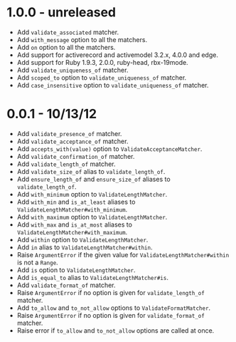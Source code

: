 # 1.0.0 - unreleased

+ Add `validate_associated` matcher.
+ Add `with_message` option to all the matchers.
+ Add `on` option to all the matchers.
+ Add support for activerecord and activemodel 3.2.x, 4.0.0 and edge.
+ Add support for Ruby 1.9.3, 2.0.0, ruby-head, rbx-19mode.
+ Add `validate_uniqueness_of` matcher.
+ Add `scoped_to` option to `validate_uniqueness_of` matcher.
+ Add `case_insensitive` option to `validate_uniqueness_of` matcher.

# 0.0.1 - 10/13/12

+ Add `validate_presence_of` matcher.
+ Add `validate_acceptance_of` matcher.
+ Add `accepts_with(value)` option to `ValidateAcceptanceMatcher`.
+ Add `validate_confirmation_of` matcher.
+ Add `validate_length_of` matcher.
+ Add `validate_size_of` alias to `validate_length_of`.
+ Add `ensure_length_of` and `ensure_size_of` aliases to `validate_length_of`.
+ Add `with_minimum` option to `ValidateLengthMatcher`.
+ Add `with_min` and `is_at_least` aliases to `ValidateLengthMatcher#with_minimum`.
+ Add `with_maximum` option to `ValidateLengthMatcher`.
+ Add `with_max` and `is_at_most` aliases to `ValidateLengthMatcher#with_maximum`.
+ Add `within` option to `ValidateLengthMatcher`.
+ Add `in` alias to `ValidateLengthMatcher#within`.
+ Raise `ArgumentError` if the given value for `ValidateLengthMatcher#within`
  is not a `Range`.
+ Add `is` option to `ValidateLengthMatcher`.
+ Add `is_equal_to` alias to `ValidateLengthMatcher#is`.
+ Add `validate_format_of` matcher.
+ Raise `ArgumentError` if no option is given for `validate_length_of` matcher.
+ Add `to_allow` and `to_not_allow` options to `ValidateFormatMatcher`.
+ Raise `ArgumentError` if no option is given for `validate_format_of` matcher.
+ Raise error if `to_allow` and `to_not_allow` options are called at once.
